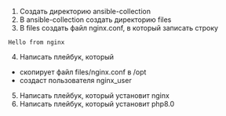 1) Создать директорию ansible-collection
2) В ansible-collection создать директорию files
3) В files создать файл nginx.conf, в который записать строку
```
Hello from nginx
```
4) Написать плейбук, который 
- скопирует файл files/nginx.conf в /opt
- создаст пользователя nginx_user
5) Написать плейбук, который установит nginx
6) Написать плейбук, который установит php8.0